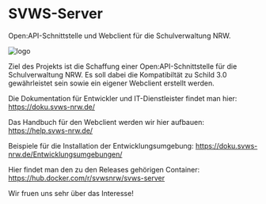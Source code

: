 # SVWS-Server

Open:API-Schnittstelle und Webclient für die Schulverwaltung NRW. 

![logo](https://user-images.githubusercontent.com/34127980/92908354-71004880-f426-11ea-99ca-9ce758d20c7b.png)


Ziel des Projekts ist die Schaffung einer Open:API-Schnittstelle für die Schulverwaltung NRW. 
Es soll dabei die Kompatibiltät zu Schild 3.0 gewährleistet sein sowie ein eigener Webclient erstellt werden. 


Die Dokumentation für Entwickler und IT-Dienstleister findet man hier:
https://doku.svws-nrw.de/

Das Handbuch für den Webclient werden wir hier aufbauen:
https://help.svws-nrw.de/ 

Beispiele für die Installation der Entwicklungsumgebung:
https://doku.svws-nrw.de/Entwicklungsumgebungen/

Hier findet man den zu den Releases gehörigen Container:
https://hub.docker.com/r/svwsnrw/svws-server

Wir fruen uns sehr über das Interesse!





